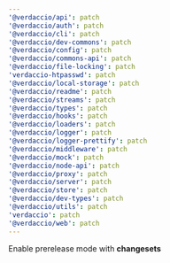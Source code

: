 ```yaml
---
'@verdaccio/api': patch
'@verdaccio/auth': patch
'@verdaccio/cli': patch
'@verdaccio/dev-commons': patch
'@verdaccio/config': patch
'@verdaccio/commons-api': patch
'@verdaccio/file-locking': patch
'verdaccio-htpasswd': patch
'@verdaccio/local-storage': patch
'@verdaccio/readme': patch
'@verdaccio/streams': patch
'@verdaccio/types': patch
'@verdaccio/hooks': patch
'@verdaccio/loaders': patch
'@verdaccio/logger': patch
'@verdaccio/logger-prettify': patch
'@verdaccio/middleware': patch
'@verdaccio/mock': patch
'@verdaccio/node-api': patch
'@verdaccio/proxy': patch
'@verdaccio/server': patch
'@verdaccio/store': patch
'@verdaccio/dev-types': patch
'@verdaccio/utils': patch
'verdaccio': patch
'@verdaccio/web': patch
---
```


Enable prerelease mode with **changesets**
